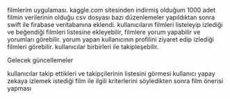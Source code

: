 filmlerim uygulaması.
kaggle.com sitesinden indirmiş olduğum 1000 adet filmin verilerinin olduğu csv dosyası bazı düzenlemeler yapıldıktan sonra swift ile firabase veritabanına eklendi.
kullanıcıların filmleri listeleyip izlediği ve beğendiği filmleri listesine ekleyebilir,
filmlere yorum yapabilir ve yorumları görebilir.
yorum yapan kullanıcının profilini ziyaret edip izlediği filmleri görebilir.
kullanıcılar birbirleri ile takipleşebilir. 




Gelecek güncellemeler

kullanıcılar takip ettikleri ve takipçilerinin listesini görmesi
kullanıcı yapay zekaya izlemek istediği film ile ilgili kriterlerini söyledikten sonra film önerisi yapması




